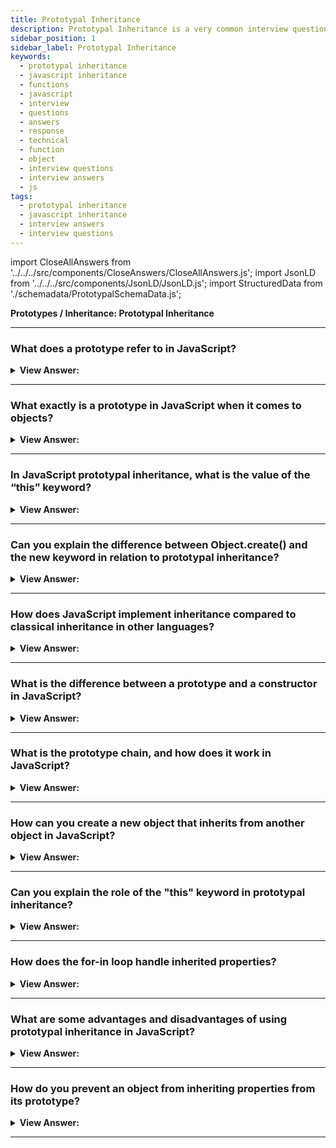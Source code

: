 ```yaml
---
title: Prototypal Inheritance
description: Prototypal Inheritance is a very common interview question. Prototypal Inheritance is a process in which an object inherits properties from another object.
sidebar_position: 1
sidebar_label: Prototypal Inheritance
keywords:
  - prototypal inheritance
  - javascript inheritance
  - functions
  - javascript
  - interview
  - questions
  - answers
  - response
  - technical
  - function
  - object
  - interview questions
  - interview answers
  - js
tags:
  - prototypal inheritance
  - javascript inheritance
  - interview answers
  - interview questions
---
```


import CloseAllAnswers from '../../../src/components/CloseAnswers/CloseAllAnswers.js';
import JsonLD from '../../../src/components/JsonLD/JsonLD.js';
import StructuredData from './schemadata/PrototypalSchemaData.js';

<JsonLD data={StructuredData} />

<head>
  <title>Prototypal Inheritance | JavaScript Frontend Phone Interview</title>
</head>

**Prototypes / Inheritance: Prototypal Inheritance**

<CloseAllAnswers />

---

### What does a prototype refer to in JavaScript?

<details>
  <summary><strong>View Answer:</strong></summary>
  <div>
  <div><strong>Interview Response:</strong> A prototype in JavaScript is an object that other objects inherit properties and methods, enabling code reusability and efficient memory usage.
  </div><br />
  <div><strong>Technical Response:</strong> Objects in JavaScript feature a special hidden property called [[Prototype]] (as defined in the standard), which is either null or refers to another object. We refer to this object as a prototype. JavaScript objects inherit features from one another through the use of prototypes. Objects can have a prototype object, which acts as a template object from which it inherits methods and properties to provide inheritance. JavaScript commonly gets described as a prototype-based language.
  </div><br />
  <div><strong className="codeExample">Code Example:</strong><br /><br />

<strong>Overview:</strong> Historical example using <strong>proto</strong>, which is now deprecated (no longer supported)<br /><br />

  <div></div>

```js
let animal = {
  eats: true,
};
let rabbit = {
  jumps: true,
};

rabbit.__proto__ = animal; // (*) __proto__ deprecated

// we can find both properties in rabbit now:
alert(rabbit.eats); // true (**)
alert(rabbit.jumps); // true
```

:::note
You should be familiar with the `__proto__` because you may see it in older code.
:::

  </div>
  </div>
</details>

---

### What exactly is a prototype in JavaScript when it comes to objects?

<details>
  <summary><strong>View Answer:</strong></summary>
  <div>
  <div><strong>Interview Response:</strong> A prototype in JavaScript is an object serving as a blueprint for other objects to inherit properties and methods, promoting code reusability and memory efficiency.
</div><br />
  <div><strong>Technical Response:</strong> A prototype is a fixed entity called an object. When you declare a function, it generates a prototype related to it. Furthermore, the prototype object establishes a link to its function, resulting in a circular relationship. This behavior applies to any function. Objects get created in various ways in JavaScript, and the new keyword is one method. We apply an uppercase initial letter to the function name when we declare it if we intend on utilizing the "new" keyword. (a constructor function).
</div><br />
  <div><strong className="codeExample">Code Example:</strong><br /><br />

  <div></div>

```js
// Prototypal Inheritance
function User(name) {
  this.name = name;
  this.isAdmin = false;
}

let user = new User('Jack');

console.log(user.name); // Jack
console.log(user.isAdmin); // false
console.log(user instanceof User); // true
```

  </div>
  </div>
</details>

---

### In JavaScript prototypal inheritance, what is the value of the “this” keyword?

<details>
  <summary><strong>View Answer:</strong></summary>
  <div>
  <div><strong>Interview Response:</strong> In JavaScript prototypal inheritance, the "this" keyword refers to the instance of the object on which a method is called, enabling access to its properties and methods.
</div><br />
  <div><strong className="codeExample">Code Example:</strong><br /><br />

  <div></div>

```js
// animal has methods
let animal = {
  walk() {
    if (!this.isSleeping) {
      console.log(`I am walking`);
    }
    console.log("I'm asleep!");
  },
  sleep() {
    this.isSleeping = true;
  },
};

animal.walk(); // returns 'I am walking'

let rabbit = {
  name: 'White Rabbit',
  __proto__: animal,
};

// modifies rabbit.isSleeping
rabbit.sleep();

console.log(rabbit.isSleeping); // true
console.log(animal.isSleeping); // undefined (no such property)
```

:::note

Prototypes do not affect "this", regardless of the method the location in an object or prototype. This structure is always the object before the dot in a method call.

:::

  </div>
  </div>
</details>

---

### Can you explain the difference between Object.create() and the new keyword in relation to prototypal inheritance?

<details>
  <summary><strong>View Answer:</strong></summary>
  <div>
  <div><strong>Interview Response:</strong> `Object.create(proto)` directly sets `proto` as the prototype of a new object, whereas `new Constructor()` creates an object with `Constructor.prototype` as its prototype.
  </div><br />
  <div><strong className="codeExample">Code Example:</strong><br /><br />

  <div></div>

```js
// Using Object.create()
let proto = { name: "Proto" };
let obj = Object.create(proto);
console.log(obj.name); // "Proto"

// Using new keyword
function Constructor() { this.name = "Constructor"; }
let newObj = new Constructor();
console.log(newObj.name); // "Constructor"
```

  </div>
  </div>
</details>

---

### How does JavaScript implement inheritance compared to classical inheritance in other languages?

<details>
  <summary><strong>View Answer:</strong></summary>
  <div>
  <div><strong>Interview Response:</strong> JavaScript implements inheritance through prototypal inheritance, where objects inherit properties and methods directly from other objects. Classical inheritance uses classes to define and inherit behavior.
  </div>
  </div>
</details>

---

### What is the difference between a prototype and a constructor in JavaScript?

<details>
  <summary><strong>View Answer:</strong></summary>
  <div>
  <div><strong>Interview Response:</strong> In JavaScript, a prototype is an object used for inheritance, while a constructor is a function that creates new instances of objects and initializes their properties and methods.
  </div><br />
  <div><strong className="codeExample">Code Example:</strong><br /><br />

  <div></div>

```javascript
// Constructor
function Car(make, model) {
    this.make = make;
    this.model = model;
}

// Create a new object using the Car constructor
let car1 = new Car('Toyota', 'Corolla');
console.log(car1.make);  // Output: Toyota
console.log(car1.model); // Output: Corolla

// Prototype
Car.prototype.getDetails = function() {
    return this.make + ' ' + this.model;
}

// Use the prototype method
console.log(car1.getDetails()); // Output: Toyota Corolla
```

In the above example, `Car` is a constructor function. We use this constructor to create `car1`. We then add a method `getDetails` to `Car.prototype`. Now every object created with `new Car()` will have access to `getDetails`.

  </div>
  </div>
</details>

---

### What is the prototype chain, and how does it work in JavaScript?

<details>
  <summary><strong>View Answer:</strong></summary>
  <div>
  <div><strong>Interview Response:</strong> The prototype chain in JavaScript is a series of linked prototypes from which objects inherit properties and methods. It enables property lookups through parent prototypes until found or undefined.
  </div>
  </div>
</details>

---

### How can you create a new object that inherits from another object in JavaScript?

<details>
  <summary><strong>View Answer:</strong></summary>
  <div>
  <div><strong>Interview Response:</strong> We can create a new object that inherits from another by using Object.create() with the desired object as the prototype or by setting the constructor's prototype.
  </div><br />
  <div><strong className="codeExample">Code Example:</strong><br /><br />

  <div></div>

```js
let decoration = {
  color: 'red',
};

let rose = Object.create(decoration);
console.log(rose.color) // rose color: red
```

  </div>
  </div>
</details>

---

### Can you explain the role of the "this" keyword in prototypal inheritance?

<details>
  <summary><strong>View Answer:</strong></summary>
  <div>
  <div><strong>Interview Response:</strong> In prototypal inheritance, "this" refers to the instance object, allowing access to its properties and methods. It enables sharing and reuse of code across objects in a prototype chain.
  </div>
  </div>
</details>

---

### How does the for-in loop handle inherited properties?

<details>
  <summary><strong>View Answer:</strong></summary>
  <div>
  <div><strong>Interview Response:</strong> The for-in loop iterates over an object's enumerable properties, including inherited ones from its prototype chain. It doesn't differentiate between own and inherited properties, accessing all enumerable keys.
</div><br />
  <div><strong className="codeExample">Code Example:</strong><br /><br />

  <div></div>

```js
let decoration = {
  color: 'red',
};

let circle = Object.create(decoration);
circle.radius = 10;

for (const prop in circle) {
  console.log(prop);
}

// Returns radius, color
```

  </div><br />
  <div><strong className="codeExample">Code Example:</strong> The Old __proto__<br /><br />

  <div></div>

```js
let animal = {
  eats: true,
};

let rabbit = {
  jumps: true,
  __proto__: animal,
};

for (let prop in rabbit) {
  let isOwn = rabbit.hasOwnProperty(prop);

  if (isOwn) {
    alert(`Our: ${prop}`); // Our: jumps
  } else {
    alert(`Inherited: ${prop}`); // Inherited: eats
  }
}
```

:::warning

The **proto** notation is not recommended in JavaScript because it is deprecated. The proto notation is a way of creating objects that inherit from other objects. However, the proto notation is not as efficient as other methods of creating objects, and it can be difficult to use. Therefore, it is recommended to use other methods of creating objects, such as the constructor function.

:::

  </div>
  </div>
</details>

---

### What are some advantages and disadvantages of using prototypal inheritance in JavaScript?

<details>
  <summary><strong>View Answer:</strong></summary>
  <div>
  <div><strong>Interview Response:</strong> Advantages: flexibility, memory efficiency, easy object creation. Disadvantages: readability issues, inadvertent property/method sharing, and potential performance impact due to longer prototype chains.
  </div>
  </div>
</details>

---

### How do you prevent an object from inheriting properties from its prototype?

<details>
  <summary><strong>View Answer:</strong></summary>
  <div>
  <div><strong>Interview Response:</strong> To prevent inheritance, create an object with null as its prototype using Object.create(null). This results in an object without a prototype, so it won't inherit properties or methods from any prototype chain.
  </div><br />
  <div><strong className="codeExample">Code Example:</strong><br /><br />

  <div></div>

```javascript
let obj = Object.create(null);

// Try to use a method from Object.prototype
console.log(obj.toString); // Output: undefined
```

In the above example, `obj` doesn't have access to `toString` method from `Object.prototype` as it was created with no prototype.

  </div>
  </div>
</details>

---
